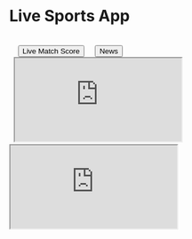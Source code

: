 <!doctype html>
<html lang="en">
<head>
  <meta charset="UTF-8">
  <meta name="google-adsense-account" content="ca-pub-4683763693438850">
  <title>Live Sports App</title>
  <style>
    body {
      font-family: Arial, sans-serif;
      margin: 0;
      padding: 0;
      text-align: center;
      background-color: #f0f0f0;
    }
    h1 {
      padding: 20px;
      background-color: #007BFF;
      color: white;
      margin: 0;
    }
    .buttons {
      margin: 20px;
    }
    .buttons button {
      padding: 15px 30px;
      margin: 10px;
      font-size: 18px;
      cursor: pointer;
      border: none;
      border-radius: 6px;
      background-color: #007BFF;
      color: white;
    }
    .buttons button:hover {
      background-color: #0056b3;
    }
    iframe {
      width: 100%;
      height: 85vh;
      border: none;
      display: none;
    }
    iframe.active {
      display: block;
    }
  </style>
</head>
<body>
  <h1>Live Sports App</h1>
  <div class="buttons">
    <button onclick="showIframe('score')">Live Match Score</button>
    <button onclick="showIframe('news')">News</button>
  </div>
  <iframe id="score" class="active" src="https://widget.crictimes.org/" title="Live Match Score"></iframe>
  <iframe id="news" src="https://www.yupptv.com/" title="Live News"></iframe>

  <script>
    function showIframe(id) {
      document.getElementById('score').classList.remove('active');
      document.getElementById('
      
